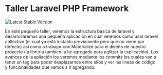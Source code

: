 # Taller Laravel PHP Framework

[![Latest Stable Version](https://poser.pugx.org/laravel/framework/v/stable.svg)](https://packagist.org/packages/laravel/framework)

En este pequeño taller, veremos la estructura basica de laravel y desarrollaremos una pequeña aplicación en cual veremos como usar laravel collective (el cual ya está instaldo previamente pero que no viene por defecto) asi como a trabajar con Materialize para el diseño de nuestro proyecto (la libreria tambien la he agregado para agilizar la explicación). Los avances de la apliación los veremos mediante los commits los cuales van a tener un tag para poder desplazarnos entre ellos y ver las lineas de codigo y funcionalidades que vamos a ir agregando.
